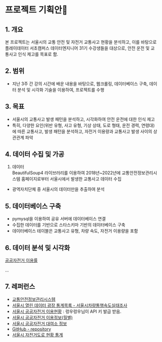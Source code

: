 # 프로젝트 기획안🚀

## 1. 개요

 본 프로젝트는 서울시의 교통 안전 및 자전거 교통사고 현황을 분석하고, 이를 바탕으로 플레이데이터 서초캠퍼스 데이터엔지니어 31기 수강생들을 대상으로, 안전 운전 및 교통사고 인식 제고를 목표로 함.

## 2. 범위

* 지난 3주 간 강의 시간에 배운 내용을 바탕으로, 웹크롤링, 데이터베이스 구축, 데이터 분석 및 시각화 기술을 이용하여, 프로젝트를 수행

## 3. 목표

* 서울시의 교통사고 발생 패턴을 분석하고, 시각화하여 안전 운전에 대한 인식 제고
* 특히, 다양한 요인(위반 유형, 사고 유형, 기상 상태, 도로 형태, 운전 경력, 연령대)에 따른 교통사고, 발생 패턴을 분석하고, 자전거 이용량과 교통사고 발생 사이의 상관관계 파악

## 4. 데이터 수집 및 가공

1. 데이터  
BeautifulSoup4 라이브러리를 이용하여 2018년~2022년에 교통안전정보관리시스템 홈페이지로부터 서울시에서 발생한 교통사고 데이터 수집
* 광역자치단체 중 서울시의 데이터만을 추출하여 분석

## 5. 데이터베이스 구축

* pymysql을 이용하여 공유 서버에 데이터베이스 연결
* 수집한 데이터를 기반으로 스타스키마 기반의 데이터베이스 구축
* 데이터베이스 테이블은 교통사고 유형, 차량 속도, 자전거 이용량을 포함

## 6. 데이터 분석 및 시각화

[공공자전거 이용률](image/nums_of_rent_by_gugun.png)

...

## 7. 레퍼런스

* [교통안전정보관리시스템](https://tmacs.kotsa.or.kr/)
* [서울시 열린 데이터 광장 통계목록 - 서울시차량통행속도실태조사](https://data.seoul.go.kr/dataService/boardList.do)
* [서울시 공공자전거 이용현황](https://data.seoul.go.kr/dataList/OA-14994/F/1/datasetView.do) : 렁우렁우님이 API 키 발급 받음. 
* [서울시 공공자전거 이용정보(월별)](https://data.seoul.go.kr/dataList/OA-15248/F/1/datasetView.do)
* [서울시 공공자전거 대여소 정보](https://data.seoul.go.kr/dataList/OA-13252/F/1/datasetView.do)
* [GitHub - repository](https://github.com/pladata-encore/DE31-1st-traffic_survey)
* [서울시 자전거도로 현황 통계](https://data.seoul.go.kr/dataList/276/S/2/datasetView.do)